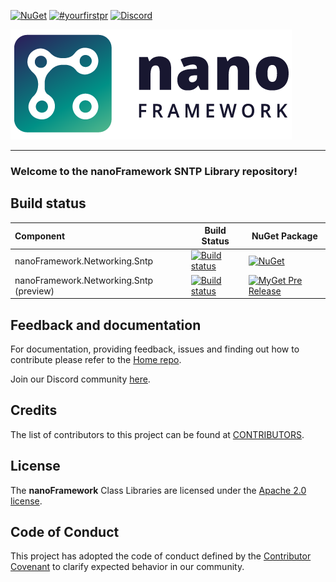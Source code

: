 [![NuGet](https://img.shields.io/nuget/dt/nanoFramework.Networking.Sntp.svg)]() [![#yourfirstpr](https://img.shields.io/badge/first--timers--only-friendly-blue.svg)](https://github.com/nanoframework/Home/blob/master/CONTRIBUTING.md)  [![Discord](https://img.shields.io/discord/478725473862549535.svg)](https://discord.gg/gCyBu8T)


![nanoFramework logo](https://github.com/nanoframework/Home/blob/master/resources/logo/nanoFramework-repo-logo.png)

-----

### Welcome to the **nanoFramework** SNTP Library repository!


## Build status

| Component | Build Status | NuGet Package |
|:-|---|---|
| nanoFramework.Networking.Sntp |[![Build status](https://ci.appveyor.com/api/projects/status/3d2obh2u8r0peaa5?svg=true)](https://ci.appveyor.com/project/nfbot/lib-nanoframework-networking-sntp) | [![NuGet](https://img.shields.io/nuget/vpre/nanoFramework.Networking.Sntp.svg)](https://www.nuget.org/packages/nanoFramework.Networking.Sntp/)  |
| nanoFramework.Networking.Sntp (preview) | [![Build status](https://ci.appveyor.com/api/projects/status/3d2obh2u8r0peaa5/branch/develop?svg=true)](https://ci.appveyor.com/project/nfbot/lib-nanoframework-networking-sntp/branch/develop) | [![MyGet Pre Release](https://img.shields.io/myget/nanoframework-dev/vpre/nanoFramework.Networking.Sntp.svg)](https://www.myget.org/feed/nanoframework-dev/package/nuget/nanoFramework.Networking.Sntp) |


## Feedback and documentation

For documentation, providing feedback, issues and finding out how to contribute please refer to the [Home repo](https://github.com/nanoframework/Home).

Join our Discord community [here](https://discord.gg/gCyBu8T).


## Credits

The list of contributors to this project can be found at [CONTRIBUTORS](https://github.com/nanoframework/Home/blob/master/CONTRIBUTORS.md).


## License

The **nanoFramework** Class Libraries are licensed under the [Apache 2.0 license](http://www.apache.org/licenses/LICENSE-2.0).


## Code of Conduct
This project has adopted the code of conduct defined by the [Contributor Covenant](http://contributor-covenant.org/)
to clarify expected behavior in our community.
